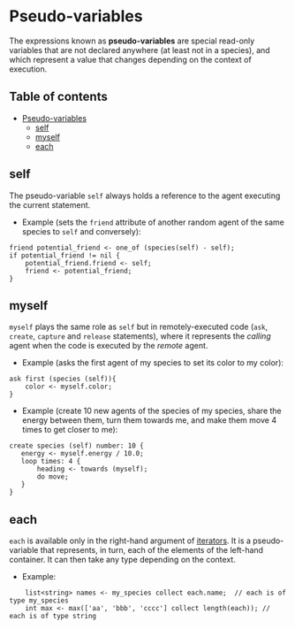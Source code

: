 
# Pseudo-variables



The expressions known as **pseudo-variables** are special read-only variables that are not declared anywhere (at least not in a species), and which represent a value that changes depending on the context of execution.


## Table of contents 

* [Pseudo-variables](#pseudo-variables)
	* [self](#self)
	* [myself](#myself)
	* [each](#each)



## self
The pseudo-variable `self` always holds a reference to the agent executing the current statement.

  * Example (sets the `friend` attribute of another random agent of the same species to `self` and conversely):

```
friend potential_friend <- one_of (species(self) - self);
if potential_friend != nil {
    potential_friend.friend <- self;
    friend <- potential_friend;
}
```




## myself
`myself` plays the same role as `self` but in remotely-executed code (`ask`, `create`, `capture` and `release` statements), where it represents the _calling_ agent when the code is executed by the _remote_ agent.

  * Example (asks the first agent of my species to set its color to my color):

```
ask first (species (self)){
    color <- myself.color;
}
```

  * Example (create 10 new agents of the species of my species, share the energy between them, turn them towards me, and make them move 4 times to get closer to me):

```
create species (self) number: 10 {
   energy <- myself.energy / 10.0;
   loop times: 4 {
       heading <- towards (myself);
       do move;
   }
}
```




## each
`each` is available only in the right-hand argument of [iterators](Operators#Iterator-operators).  It is a pseudo-variable that represents, in turn, each of the elements of the left-hand container. It can then take any type depending on the context.

  * Example:

```
    list<string> names <- my_species collect each.name;  // each is of type my_species
    int max <- max(['aa', 'bbb', 'cccc'] collect length(each)); // each is of type string
```